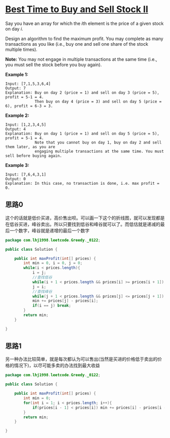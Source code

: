 # [Best Time to Buy and Sell Stock II](https://leetcode.com/problems/best-time-to-buy-and-sell-stock-ii/)

Say you have an array for which the *i*th element is the price of a given stock on day *i*.

Design an algorithm to find the maximum profit. You may complete as many transactions as you like (i.e., buy one and sell one share of the stock multiple times).

**Note:** You may not engage in multiple transactions at the same time (i.e., you must sell the stock before you buy again).

**Example 1:**

```
Input: [7,1,5,3,6,4]
Output: 7
Explanation: Buy on day 2 (price = 1) and sell on day 3 (price = 5), profit = 5-1 = 4.
             Then buy on day 4 (price = 3) and sell on day 5 (price = 6), profit = 6-3 = 3.
```

**Example 2:**

```
Input: [1,2,3,4,5]
Output: 4
Explanation: Buy on day 1 (price = 1) and sell on day 5 (price = 5), profit = 5-1 = 4.
             Note that you cannot buy on day 1, buy on day 2 and sell them later, as you are
             engaging multiple transactions at the same time. You must sell before buying again.
```

**Example 3:**

```
Input: [7,6,4,3,1]
Output: 0
Explanation: In this case, no transaction is done, i.e. max profit = 0.
```

## 思路0

这个的话就是低价买进，高价售出呗。可以画一下这个的折线图，就可以发现都是在低谷买进，峰谷卖出。所以只要找到低谷和峰谷就可以了。而低估就是递减的最后一个数字，峰谷就是递增的最后一个数字

```java
package com.lhj1998.leetcode.Greedy._0122;

public class Solution {

    public int maxProfit(int[] prices) {
        int min = 0, i = 0, j = 0;
        while(i < prices.length){
            i = j;
            //查找低谷
            while(i + 1 < prices.length && prices[i] >= prices[i + 1]) i++;
            j = i;
            //查找峰谷
            while(j + 1 < prices.length && prices[j] <= prices[j + 1]) j++;
            min += prices[j] - prices[i];
            if(i == j) break;
        }
        return min;
    }

}

```

## 思路1

另一种办法比较简单，就是每次都认为可以售出(当然是买进的价格低于卖出的价格的情况下)，以尽可能多卖的办法找到最大收益

```java
package com.lhj1998.leetcode.Greedy._0122;

public class Solution {

    public int maxProfit(int[] prices) {
        int min = 0;
        for(int i = 1; i < prices.length; i++){
            if(prices[i - 1] < prices[i]) min += prices[i] - prices[i - 1];
        }
        return min;
    }

}

```

